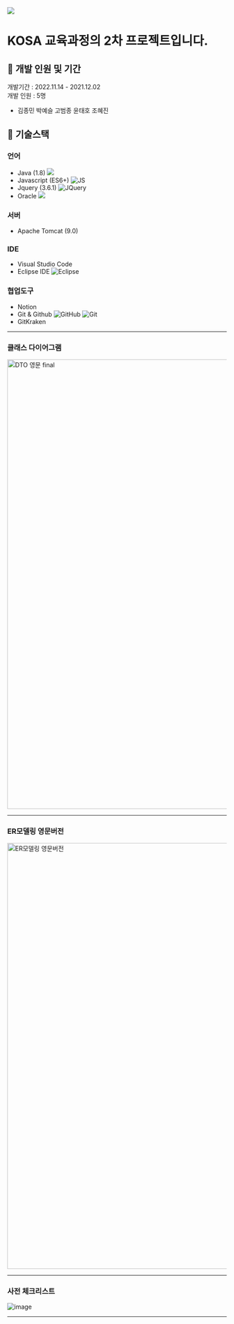 <img src="https://capsule-render.vercel.app/api?type=waving&color=auto&height=200&section=header&text=카페in중독&fontSize=90" />

# KOSA 교육과정의 2차 프로젝트입니다.


## 📍 개발 인원 및 기간
개발기간 : 2022.11.14 - 2021.12.02  
개발 인원 : 5명  
- 김종민 박예슬 고범종 윤태호 조혜진

## 📍 기술스택

### 언어
- Java (1.8) <img src="https://img.shields.io/badge/JAVA-007396?style=flat-square&logo=java&logoColor=white">
- Javascript (ES6+) ![JS](https://img.shields.io/badge/JavaScript-F7DF1E?style=flat-square&logo=JavaScript&logoColor=black)
- Jquery (3.6.1) ![JQuery](https://img.shields.io/badge/jQuery-0769AD?style=flat-square&logo=jquery&logoColor=white)
- Oracle <img src="https://img.shields.io/badge/oracle-F80000?style=flat-square&logo=oracle&logoColor=white">

### 서버
- Apache Tomcat (9.0)

### IDE
- Visual Studio Code
- Eclipse IDE ![Eclipse](https://img.shields.io/badge/Eclipse-2C2255?style=flat-square&logo=Eclipse&logoColor=white)

### 협업도구
- Notion
- Git & Github ![GitHub](https://img.shields.io/badge/GitHub-181717?style=flat-square&logo=GitHub&logoColor=white) ![Git](https://img.shields.io/badge/Git-F05032?style=flat-square&logo=Git&logoColor=black)
- GitKraken

---------------------------------------
### 클래스 다이어그램

<img width="1030" alt="DTO 영문 final" src="https://user-images.githubusercontent.com/80095068/205228157-b0bf9337-418e-4e14-9047-8e24edda41e5.PNG">

---------------------------------------
### ER모델링 영문버전

<img width="976" alt="ER모델링 영문버전" src="https://user-images.githubusercontent.com/80095068/205229044-f5f62cb7-1d19-4a6d-b2a5-a2173a78f74f.png">

---------------------------------------
### 사전 체크리스트

![image](https://user-images.githubusercontent.com/80095068/205233221-fa939c0d-d3ad-496a-8717-7e1c070cf591.png)

---------------------------------------
